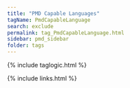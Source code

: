 ```yaml
---
title: "PMD Capable Languages"
tagName: PmdCapableLanguage
search: exclude
permalink: tag_PmdCapableLanguage.html
sidebar: pmd_sidebar
folder: tags
---
```

{% include taglogic.html %}

{% include links.html %}
